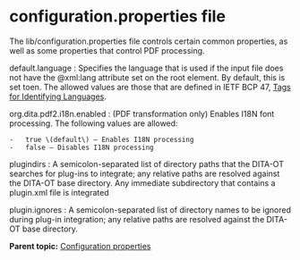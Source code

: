 # configuration.properties file

The lib/configuration.properties file controls certain common properties, as well as some properties that control PDF processing.

default.language
:   Specifies the language that is used if the input file does not have the @xml:lang attribute set on the root element. By default, this is set toen. The allowed values are those that are defined in IETF BCP 47, [Tags for Identifying Languages](https://tools.ietf.org/html/bcp47).

org.dita.pdf2.i18n.enabled
:   \(PDF transformation only\) Enables I18N font processing. The following values are allowed:

    -   true \(default\) — Enables I18N processing
    -   false — Disables I18N processing

plugindirs
:   A semicolon-separated list of directory paths that the DITA-OT searches for plug-ins to integrate; any relative paths are resolved against the DITA-OT base directory. Any immediate subdirectory that contains a plugin.xml file is integrated

plugin.ignores
:   A semicolon-separated list of directory names to be ignored during plug-in integration; any relative paths are resolved against the DITA-OT base directory.

**Parent topic:** [Configuration properties](../parameters/configuration-properties.md)

